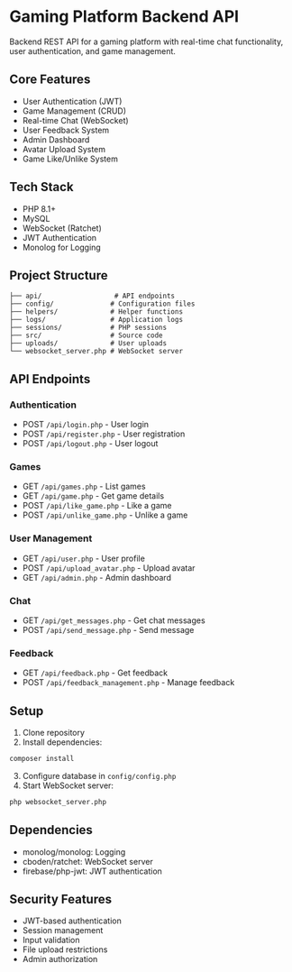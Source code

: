 # Gaming Platform Backend API

Backend REST API for a gaming platform with real-time chat functionality, user authentication, and game management.

## Core Features

- User Authentication (JWT)
- Game Management (CRUD)
- Real-time Chat (WebSocket)
- User Feedback System
- Admin Dashboard
- Avatar Upload System
- Game Like/Unlike System

## Tech Stack

- PHP 8.1+
- MySQL
- WebSocket (Ratchet)
- JWT Authentication
- Monolog for Logging

## Project Structure

```
├── api/                  # API endpoints
├── config/              # Configuration files
├── helpers/             # Helper functions
├── logs/                # Application logs
├── sessions/            # PHP sessions
├── src/                 # Source code
├── uploads/             # User uploads
└── websocket_server.php # WebSocket server
```

## API Endpoints

### Authentication
- POST `/api/login.php` - User login
- POST `/api/register.php` - User registration
- POST `/api/logout.php` - User logout

### Games
- GET `/api/games.php` - List games
- GET `/api/game.php` - Get game details
- POST `/api/like_game.php` - Like a game
- POST `/api/unlike_game.php` - Unlike a game

### User Management
- GET `/api/user.php` - User profile
- POST `/api/upload_avatar.php` - Upload avatar
- GET `/api/admin.php` - Admin dashboard

### Chat
- GET `/api/get_messages.php` - Get chat messages
- POST `/api/send_message.php` - Send message

### Feedback
- GET `/api/feedback.php` - Get feedback
- POST `/api/feedback_management.php` - Manage feedback

## Setup

1. Clone repository
2. Install dependencies:
```bash
composer install
```
3. Configure database in `config/config.php`
4. Start WebSocket server:
```bash
php websocket_server.php
```

## Dependencies

- monolog/monolog: Logging
- cboden/ratchet: WebSocket server
- firebase/php-jwt: JWT authentication

## Security Features

- JWT-based authentication
- Session management
- Input validation
- File upload restrictions
- Admin authorization
